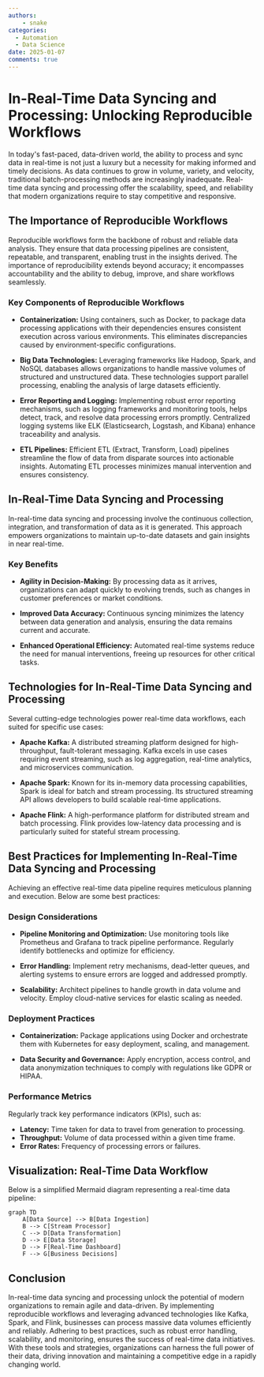 ```yaml
---
authors: 
    - snake
categories:
  - Automation
  - Data Science
date: 2025-01-07
comments: true
---
```


# **In-Real-Time Data Syncing and Processing: Unlocking Reproducible Workflows**

In today's fast-paced, data-driven world, the ability to process and sync data in real-time is not just a luxury but a necessity for making informed and timely decisions. As data continues to grow in volume, variety, and velocity, traditional batch-processing methods are increasingly inadequate. Real-time data syncing and processing offer the scalability, speed, and reliability that modern organizations require to stay competitive and responsive.

**The Importance of Reproducible Workflows**
--------------------------------------------

Reproducible workflows form the backbone of robust and reliable data analysis. They ensure that data processing pipelines are consistent, repeatable, and transparent, enabling trust in the insights derived. The importance of reproducibility extends beyond accuracy; it encompasses accountability and the ability to debug, improve, and share workflows seamlessly.

### Key Components of Reproducible Workflows

* **Containerization:**
  Using containers, such as Docker, to package data processing applications with their dependencies ensures consistent execution across various environments. This eliminates discrepancies caused by environment-specific configurations.

* **Big Data Technologies:**
  Leveraging frameworks like Hadoop, Spark, and NoSQL databases allows organizations to handle massive volumes of structured and unstructured data. These technologies support parallel processing, enabling the analysis of large datasets efficiently.

* **Error Reporting and Logging:**
  Implementing robust error reporting mechanisms, such as logging frameworks and monitoring tools, helps detect, track, and resolve data processing errors promptly. Centralized logging systems like ELK (Elasticsearch, Logstash, and Kibana) enhance traceability and analysis.

* **ETL Pipelines:**
  Efficient ETL (Extract, Transform, Load) pipelines streamline the flow of data from disparate sources into actionable insights. Automating ETL processes minimizes manual intervention and ensures consistency.

**In-Real-Time Data Syncing and Processing**
--------------------------------------------

In-real-time data syncing and processing involve the continuous collection, integration, and transformation of data as it is generated. This approach empowers organizations to maintain up-to-date datasets and gain insights in near real-time.

### Key Benefits

* **Agility in Decision-Making:**
  By processing data as it arrives, organizations can adapt quickly to evolving trends, such as changes in customer preferences or market conditions.

* **Improved Data Accuracy:**
  Continuous syncing minimizes the latency between data generation and analysis, ensuring the data remains current and accurate.

* **Enhanced Operational Efficiency:**
  Automated real-time systems reduce the need for manual interventions, freeing up resources for other critical tasks.

**Technologies for In-Real-Time Data Syncing and Processing**
------------------------------------------------------------

Several cutting-edge technologies power real-time data workflows, each suited for specific use cases:

* **Apache Kafka:**
  A distributed streaming platform designed for high-throughput, fault-tolerant messaging. Kafka excels in use cases requiring event streaming, such as log aggregation, real-time analytics, and microservices communication.

* **Apache Spark:**
  Known for its in-memory data processing capabilities, Spark is ideal for batch and stream processing. Its structured streaming API allows developers to build scalable real-time applications.

* **Apache Flink:**
  A high-performance platform for distributed stream and batch processing. Flink provides low-latency data processing and is particularly suited for stateful stream processing.

**Best Practices for Implementing In-Real-Time Data Syncing and Processing**
----------------------------------------------------------------------------

Achieving an effective real-time data pipeline requires meticulous planning and execution. Below are some best practices:

### Design Considerations

* **Pipeline Monitoring and Optimization:**
  Use monitoring tools like Prometheus and Grafana to track pipeline performance. Regularly identify bottlenecks and optimize for efficiency.

* **Error Handling:**
  Implement retry mechanisms, dead-letter queues, and alerting systems to ensure errors are logged and addressed promptly.

* **Scalability:**
  Architect pipelines to handle growth in data volume and velocity. Employ cloud-native services for elastic scaling as needed.

### Deployment Practices

* **Containerization:**
  Package applications using Docker and orchestrate them with Kubernetes for easy deployment, scaling, and management.

* **Data Security and Governance:**
  Apply encryption, access control, and data anonymization techniques to comply with regulations like GDPR or HIPAA.

### Performance Metrics

Regularly track key performance indicators (KPIs), such as:

* **Latency:** Time taken for data to travel from generation to processing.
* **Throughput:** Volume of data processed within a given time frame.
* **Error Rates:** Frequency of processing errors or failures.

**Visualization: Real-Time Data Workflow**
------------------------------------------

Below is a simplified Mermaid diagram representing a real-time data pipeline:

```mermaid
graph TD
    A[Data Source] --> B[Data Ingestion]
    B --> C[Stream Processor]
    C --> D[Data Transformation]
    D --> E[Data Storage]
    D --> F[Real-Time Dashboard]
    F --> G[Business Decisions]
```

**Conclusion**
--------------

In-real-time data syncing and processing unlock the potential of modern organizations to remain agile and data-driven. By implementing reproducible workflows and leveraging advanced technologies like Kafka, Spark, and Flink, businesses can process massive data volumes efficiently and reliably. Adhering to best practices, such as robust error handling, scalability, and monitoring, ensures the success of real-time data initiatives. With these tools and strategies, organizations can harness the full power of their data, driving innovation and maintaining a competitive edge in a rapidly changing world.
